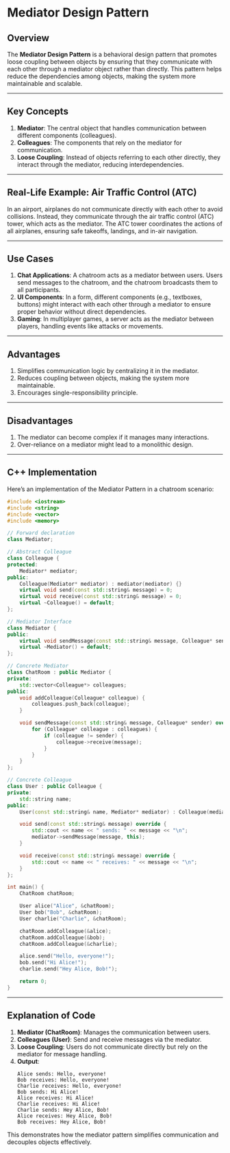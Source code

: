 
# Mediator Design Pattern

## Overview

The **Mediator Design Pattern** is a behavioral design pattern that promotes loose coupling between objects by ensuring that they communicate with each other through a mediator object rather than directly. This pattern helps reduce the dependencies among objects, making the system more maintainable and scalable.

---

## Key Concepts

1. **Mediator**: The central object that handles communication between different components (colleagues).
2. **Colleagues**: The components that rely on the mediator for communication.
3. **Loose Coupling**: Instead of objects referring to each other directly, they interact through the mediator, reducing interdependencies.

---

## Real-Life Example: Air Traffic Control (ATC)

In an airport, airplanes do not communicate directly with each other to avoid collisions. Instead, they communicate through the air traffic control (ATC) tower, which acts as the mediator. The ATC tower coordinates the actions of all airplanes, ensuring safe takeoffs, landings, and in-air navigation.

---

## Use Cases

1. **Chat Applications**: A chatroom acts as a mediator between users. Users send messages to the chatroom, and the chatroom broadcasts them to all participants.
2. **UI Components**: In a form, different components (e.g., textboxes, buttons) might interact with each other through a mediator to ensure proper behavior without direct dependencies.
3. **Gaming**: In multiplayer games, a server acts as the mediator between players, handling events like attacks or movements.

---

## Advantages

1. Simplifies communication logic by centralizing it in the mediator.
2. Reduces coupling between objects, making the system more maintainable.
3. Encourages single-responsibility principle.

---

## Disadvantages

1. The mediator can become complex if it manages many interactions.
2. Over-reliance on a mediator might lead to a monolithic design.

---

## C++ Implementation

Here’s an implementation of the Mediator Pattern in a chatroom scenario:

```cpp
#include <iostream>
#include <string>
#include <vector>
#include <memory>

// Forward declaration
class Mediator;

// Abstract Colleague
class Colleague {
protected:
    Mediator* mediator;
public:
    Colleague(Mediator* mediator) : mediator(mediator) {}
    virtual void send(const std::string& message) = 0;
    virtual void receive(const std::string& message) = 0;
    virtual ~Colleague() = default;
};

// Mediator Interface
class Mediator {
public:
    virtual void sendMessage(const std::string& message, Colleague* sender) = 0;
    virtual ~Mediator() = default;
};

// Concrete Mediator
class ChatRoom : public Mediator {
private:
    std::vector<Colleague*> colleagues;
public:
    void addColleague(Colleague* colleague) {
        colleagues.push_back(colleague);
    }

    void sendMessage(const std::string& message, Colleague* sender) override {
        for (Colleague* colleague : colleagues) {
            if (colleague != sender) {
                colleague->receive(message);
            }
        }
    }
};

// Concrete Colleague
class User : public Colleague {
private:
    std::string name;
public:
    User(const std::string& name, Mediator* mediator) : Colleague(mediator), name(name) {}

    void send(const std::string& message) override {
        std::cout << name << " sends: " << message << "\n";
        mediator->sendMessage(message, this);
    }

    void receive(const std::string& message) override {
        std::cout << name << " receives: " << message << "\n";
    }
};

int main() {
    ChatRoom chatRoom;

    User alice("Alice", &chatRoom);
    User bob("Bob", &chatRoom);
    User charlie("Charlie", &chatRoom);

    chatRoom.addColleague(&alice);
    chatRoom.addColleague(&bob);
    chatRoom.addColleague(&charlie);

    alice.send("Hello, everyone!");
    bob.send("Hi Alice!");
    charlie.send("Hey Alice, Bob!");

    return 0;
}
```

---

## Explanation of Code

1. **Mediator (ChatRoom)**: Manages the communication between users.
2. **Colleagues (User)**: Send and receive messages via the mediator.
3. **Loose Coupling**: Users do not communicate directly but rely on the mediator for message handling.
4. **Output**:
   ```
   Alice sends: Hello, everyone!
   Bob receives: Hello, everyone!
   Charlie receives: Hello, everyone!
   Bob sends: Hi Alice!
   Alice receives: Hi Alice!
   Charlie receives: Hi Alice!
   Charlie sends: Hey Alice, Bob!
   Alice receives: Hey Alice, Bob!
   Bob receives: Hey Alice, Bob!
   ```

This demonstrates how the mediator pattern simplifies communication and decouples objects effectively.
